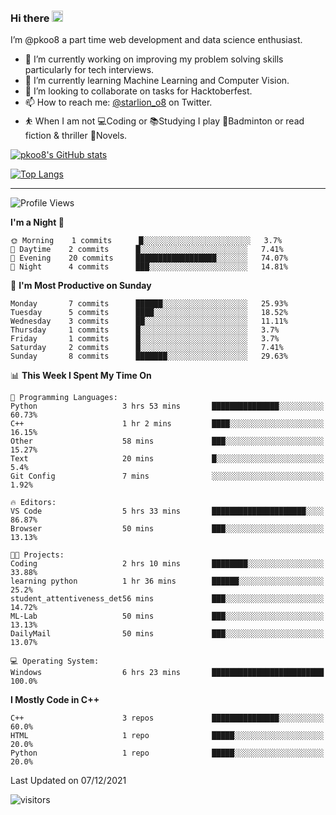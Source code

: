 ### Hi there <img src="https://media.giphy.com/media/hvRJCLFzcasrR4ia7z/giphy.gif" width="18">

 I’m @pkoo8 a part time web development and data science enthusiast. 
 
 
 - 🔭 I’m currently working on improving my problem solving skills particularly for tech interviews.
- 🌱 I’m currently learning Machine Learning and Computer Vision.
- 👯 I’m looking to collaborate on tasks for Hacktoberfest.
- 📫 How to reach me: [@starlion_o8](https://twitter.com/starlion_o8) on Twitter.
- ⛹️ When I am not 💻Coding or 📚Studying I play 🏸Badminton or read fiction & thriller 📖Novels.


[![pkoo8's GitHub stats](https://github-readme-stats.vercel.app/api?username=pkoo8&show_icons=true)](https://github.com/pkoo8)

[![Top Langs](https://github-readme-stats.vercel.app/api/top-langs/?username=pkoo8&langs_count=8&layout=compact)](https://github.com/pkoo8)

<hr>

<!--START_SECTION:waka-->
![Profile Views](http://img.shields.io/badge/Profile%20Views-0-blue)

**I'm a Night 🦉** 

```text
🌞 Morning    1 commits      █░░░░░░░░░░░░░░░░░░░░░░░░   3.7% 
🌆 Daytime    2 commits      █░░░░░░░░░░░░░░░░░░░░░░░░   7.41% 
🌃 Evening    20 commits     ██████████████████░░░░░░░   74.07% 
🌙 Night      4 commits      ███░░░░░░░░░░░░░░░░░░░░░░   14.81%

```
📅 **I'm Most Productive on Sunday** 

```text
Monday       7 commits      ██████░░░░░░░░░░░░░░░░░░░   25.93% 
Tuesday      5 commits      ████░░░░░░░░░░░░░░░░░░░░░   18.52% 
Wednesday    3 commits      ██░░░░░░░░░░░░░░░░░░░░░░░   11.11% 
Thursday     1 commits      █░░░░░░░░░░░░░░░░░░░░░░░░   3.7% 
Friday       1 commits      █░░░░░░░░░░░░░░░░░░░░░░░░   3.7% 
Saturday     2 commits      █░░░░░░░░░░░░░░░░░░░░░░░░   7.41% 
Sunday       8 commits      ███████░░░░░░░░░░░░░░░░░░   29.63%

```


📊 **This Week I Spent My Time On** 

```text
💬 Programming Languages: 
Python                   3 hrs 53 mins       ███████████████░░░░░░░░░░   60.73% 
C++                      1 hr 2 mins         ████░░░░░░░░░░░░░░░░░░░░░   16.15% 
Other                    58 mins             ███░░░░░░░░░░░░░░░░░░░░░░   15.27% 
Text                     20 mins             █░░░░░░░░░░░░░░░░░░░░░░░░   5.4% 
Git Config               7 mins              ░░░░░░░░░░░░░░░░░░░░░░░░░   1.92%

🔥 Editors: 
VS Code                  5 hrs 33 mins       █████████████████████░░░░   86.87% 
Browser                  50 mins             ███░░░░░░░░░░░░░░░░░░░░░░   13.13%

🐱‍💻 Projects: 
Coding                   2 hrs 10 mins       ████████░░░░░░░░░░░░░░░░░   33.88% 
learning python          1 hr 36 mins        ██████░░░░░░░░░░░░░░░░░░░   25.2% 
student_attentiveness_det56 mins             ███░░░░░░░░░░░░░░░░░░░░░░   14.72% 
ML-Lab                   50 mins             ███░░░░░░░░░░░░░░░░░░░░░░   13.13% 
DailyMail                50 mins             ███░░░░░░░░░░░░░░░░░░░░░░   13.07%

💻 Operating System: 
Windows                  6 hrs 23 mins       █████████████████████████   100.0%

```

**I Mostly Code in C++** 

```text
C++                      3 repos             ███████████████░░░░░░░░░░   60.0% 
HTML                     1 repo              █████░░░░░░░░░░░░░░░░░░░░   20.0% 
Python                   1 repo              █████░░░░░░░░░░░░░░░░░░░░   20.0%

```



 Last Updated on 07/12/2021
<!--END_SECTION:waka-->

![visitors](https://visitor-badge.laobi.icu/badge?page_id=pkoo8.pkoo8)

<!---
pkoo8/pkoo8 is a ✨ special ✨ repository because its `README.md` (this file) appears on your GitHub profile.
You can click the Preview link to take a look at your changes.
--->
